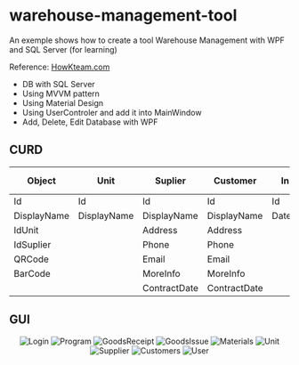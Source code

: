 # warehouse-management-tool
An exemple shows how to create a tool Warehouse Management with WPF and SQL Server (for learning)


Reference: [HowKteam.com](https://www.howkteam.vn/course/lap-trinh-phan-mem-quan-ly-kho-wpf-mvvm-42)
- DB with SQL Server
- Using MVVM pattern
- Using Material Design
- Using UserControler and add it into MainWindow
- Add, Delete, Edit Database with WPF

## CURD

|Object       |Unit         |Suplier     |Customer       |Input        |Input Info    | Output        | Output Info   |                                                                                                                 
| ------------|-------------| -----------|---------------|-------------|--------------|---------------|---------------|
| Id          |Id           |Id          |Id             |Id           |Id            |Id             |Id             |
| DisplayName |DisplayName  |DisplayName |DisplayName    |DateInput    |IdObject      |DateInput      |IdObject       |
| IdUnit      |             |Address     |Address        |             |IdInput       |               |IdInput        |
| IdSuplier   |             |Phone       |Phone          |             |Count         |               |Count          |
| QRCode      |             |Email       |Email          |             |InputPrice    |               |IdCustomer     |
| BarCode     |             |MoreInfo    |MoreInfo       |             |OutputPrice   |               |DateOutput     |
|             |             |ContractDate|ContractDate   |             |Status        |               |Status         |




## GUI

<p align="center">
  <img src="https://i.imgur.com/gtW4k9n.png" alt="Login" />
  
  
  <img src="https://i.imgur.com/T712Cjs.png" alt="Program" />
  
  
  <img src="https://i.imgur.com/JHSdeIr.png" alt="GoodsReceipt" />
  <img src="https://i.imgur.com/miqh579.png" alt="GoodsIssue" />
  <img src="https://i.imgur.com/yAW57pq.png" alt="Materials" />
  <img src="https://i.imgur.com/cXxLhwV.png" alt="Unit" />
  <img src="https://i.imgur.com/sh6jTtq.png" alt="Supplier" />
  <img src="https://i.imgur.com/VzQ5GVE.png" alt="Customers" />
  <img src="https://i.imgur.com/OcPJWgB.png" alt="User" />
</p>

